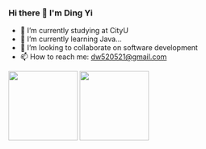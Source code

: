 ### Hi there 👋 I'm Ding Yi
- 🔭 I’m currently studying at CityU
- 🌱 I’m currently learning Java...
- 👯 I’m looking to collaborate on software development
- 📫 How to reach me: dw520521@gmail.com
  
<img align="" height="137px" src="https://github-readme-stats.vercel.app/api?username=KOBEliever&hide_title=true&hide_border=true&show_icons=true&include_all_commits=true&line_height=21&bg_color=0,EC6C6C,FFD479,FFFC79,73FA79&theme=graywhite&locale=cn" />
<img align="" height="137px" src="https://github-readme-stats.vercel.app/api/top-langs/?username=KOBEliever&hide_title=true&hide_border=true&layout=compact&bg_color=0,73FA79,73FDFF,D783FF&theme=graywhite&locale=cn" />
<!--
**KOBEliever/KOBEliever** is a ✨ _special_ ✨ repository because its `README.md` (this file) appears on your GitHub profile.

Here are some ideas to get you started:

- 🔭 I’m currently working on ...
- 🌱 I’m currently learning ...
- 👯 I’m looking to collaborate on ...
- 🤔 I’m looking for help with ...
- 💬 Ask me about ...
- 📫 How to reach me: ...
- 😄 Pronouns: ...
- ⚡ Fun fact: ...
-->
